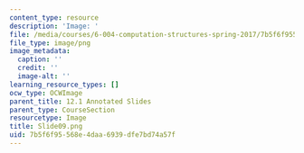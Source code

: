 ```yaml
---
content_type: resource
description: 'Image: '
file: /media/courses/6-004-computation-structures-spring-2017/7b5f6f95568e4daa6939dfe7bd74a57f_Slide09.png
file_type: image/png
image_metadata:
  caption: ''
  credit: ''
  image-alt: ''
learning_resource_types: []
ocw_type: OCWImage
parent_title: 12.1 Annotated Slides
parent_type: CourseSection
resourcetype: Image
title: Slide09.png
uid: 7b5f6f95-568e-4daa-6939-dfe7bd74a57f
---
```

